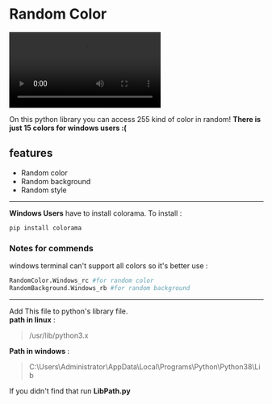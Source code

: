 # Random Color 

![Preview Video](https://user-images.githubusercontent.com/79264026/154797996-81cd97c1-d433-480c-9d10-fff917aa10ec.mp4)

On this python library you can access 255 kind of color in random!
**There is just 15 colors for windows users :(**
## features

- Random color 
- Random background
- Random style

---
**Windows Users** have to install colorama.
To install : 

`pip install colorama`

### **Notes for commends** 
windows terminal can't support all colors so it's better use :
``` python 
RandomColor.Windows_rc #for random color
RandomBackground.Windows_rb #for random background
```
---
Add This file to python's library file.   
**path in linux** : 
>/usr/lib/python3.x

**Path in windows** :
>C:\Users\Administrator\AppData\Local\Programs\Python\Python38\Lib

If you didn't find that run **LibPath.py**

